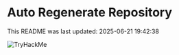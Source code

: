 # Auto Regenerate Repository

This README was last updated: 2025-06-21 19:42:38

 ![TryHackMe](https://tryhackme.com/badge/533634)